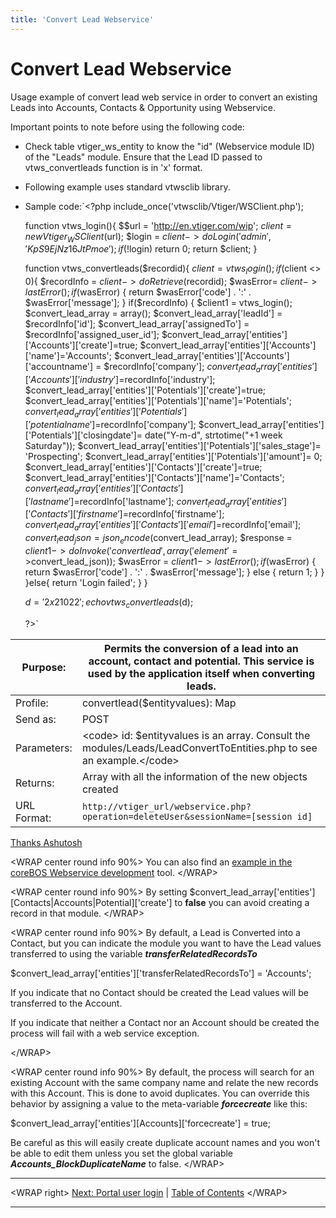 ```yaml
---
title: 'Convert Lead Webservice'
---
```


Convert Lead Webservice
=======================

Usage example of convert lead web service in order to convert an
existing Leads into Accounts, Contacts & Opportunity using Webservice.

Important points to note before using the following code:

-   Check table vtiger\_ws\_entity to know the "id" (Webservice module
    ID) of the "Leads" module. Ensure that the Lead ID passed to
    vtws\_convertleads function is in 'x' format.

<!-- -->

-   Following example uses standard vtwsclib library.
-   Sample code:`<?php
    include_once('vtwsclib/Vtiger/WSClient.php');

    function vtws_login(){
            $$url = 'http://en.vtiger.com/wip';
        $client = new Vtiger_WSClient($url);
        $login = $client->doLogin('admin', 'KpS9EjNz16JtPmoe');
            if(!$login) return 0;
            return $client;
    }

    function vtws_convertleads($recordid){
            $client = vtws_login();
            if ($client <> 0){
                    $recordInfo = $client->doRetrieve($recordid);
                    $wasError= $client->lastError();
                    if($wasError) {
                            return $wasError['code'] . ':' . $wasError['message'];
                    }
                    if($recordInfo) {
                            $client1 = vtws_login();
                            $convert_lead_array = array();
                            $convert_lead_array['leadId'] = $recordInfo['id'];
                            $convert_lead_array['assignedTo'] = $recordInfo['assigned_user_id'];
                            $convert_lead_array['entities']['Accounts']['create']=true;
                            $convert_lead_array['entities']['Accounts']['name']='Accounts';
                            $convert_lead_array['entities']['Accounts']['accountname'] = $recordInfo['company'];
                            $convert_lead_array['entities']['Accounts']['industry']=$recordInfo['industry'];
                            $convert_lead_array['entities']['Potentials']['create']=true;
                            $convert_lead_array['entities']['Potentials']['name']='Potentials';
                            $convert_lead_array['entities']['Potentials']['potentialname']=$recordInfo['company'];
                            $convert_lead_array['entities']['Potentials']['closingdate']= date("Y-m-d", strtotime("+1 week Saturday"));
                            $convert_lead_array['entities']['Potentials']['sales_stage']= 'Prospecting';
                            $convert_lead_array['entities']['Potentials']['amount']= 0;
                            $convert_lead_array['entities']['Contacts']['create']=true;
                            $convert_lead_array['entities']['Contacts']['name']='Contacts';
                            $convert_lead_array['entities']['Contacts']['lastname']=$recordInfo['lastname'];
                            $convert_lead_array['entities']['Contacts']['firstname']=$recordInfo['firstname'];
                            $convert_lead_array['entities']['Contacts']['email']=$recordInfo['email'];
                            $convert_lead_json = json_encode($convert_lead_array);
                            $response = $client1->doInvoke('convertlead', array('element'=>$convert_lead_json));
                            $wasError = $client1->lastError();
                            if($wasError) {
                                    return $wasError['code'] . ':' . $wasError['message'];
                            } else {
                                    return 1;
                            }
                    }
            }else{
                    return 'Login failed';
            }
    }

    $d = '2x21022';
    echo vtws_convertleads($d);

    ?>`

<table>
<thead>
<tr class="header">
<th>Purpose:</th>
<th>Permits the conversion of a lead into an account, contact and potential. This service is used by the application itself when converting leads.</th>
</tr>
</thead>
<tbody>
<tr class="odd">
<td>Profile:</td>
<td>convertlead($entityvalues): Map</td>
</tr>
<tr class="even">
<td>Send as:</td>
<td>POST</td>
</tr>
<tr class="odd">
<td>Parameters:</td>
<td>&lt;code&gt; id: $entityvalues is an array. Consult the modules/Leads/LeadConvertToEntities.php to see an example.&lt;/code&gt;</td>
</tr>
<tr class="even">
<td>Returns:</td>
<td>Array with all the information of the new objects created</td>
</tr>
<tr class="odd">
<td>URL Format:</td>
<td><code>http://vtiger_url/webservice.php?operation=deleteUser&amp;sessionName=[session id]</code></td>
</tr>
</tbody>
</table>

[Thanks
Ashutosh](https://discussions.vtiger.com/index.php?p=/discussion/166499/usage-example-of-convert-lead-webservice)

&lt;WRAP center round info 90%&gt; You can also find an [example in the
coreBOS Webservice
development](https://github.com/tsolucio/coreBOSwsDevelopment/blob/master/testcode/470_convertLead.php)
tool. &lt;/WRAP&gt;

&lt;WRAP center round info 90%&gt; By setting
$convert\_lead\_array\['entities'\]\[<span
class="underline">Contacts|Accounts|Potential</span>\]\['create'\] to
**false** you can avoid creating a record in that module. &lt;/WRAP&gt;

&lt;WRAP center round info 90%&gt; By default, a Lead is Converted into
a Contact, but you can indicate the module you want to have the Lead
values transferred to using the variable ***transferRelatedRecordsTo***

$convert\_lead\_array\['entities'\]\['transferRelatedRecordsTo'\] =
'Accounts';

If you indicate that no Contact should be created the Lead values will
be transferred to the Account.

If you indicate that neither a Contact nor an Account should be created
the process will fail with a web service exception.

&lt;/WRAP&gt;

&lt;WRAP center round info 90%&gt; By default, the process will search
for an existing Account with the same company name and relate the new
records with this Account. This is done to avoid duplicates. You can
override this behavior by assigning a value to the meta-variable
***forcecreate*** like this:

$convert\_lead\_array\['entities'\]\[Accounts\]\['forcecreate'\] = true;

Be careful as this will easily create duplicate account names and you
won't be able to edit them unless you set the global variable
***Accounts\_BlockDuplicateName*** to false. &lt;/WRAP&gt;

------------------------------------------------------------------------

&lt;WRAP right&gt; [Next: Portal user
login](/en/devel/corebosws/portallogin) | [Table of
Contents](/en/devel/corebosws/tableofcontents) &lt;/WRAP&gt;

------------------------------------------------------------------------
